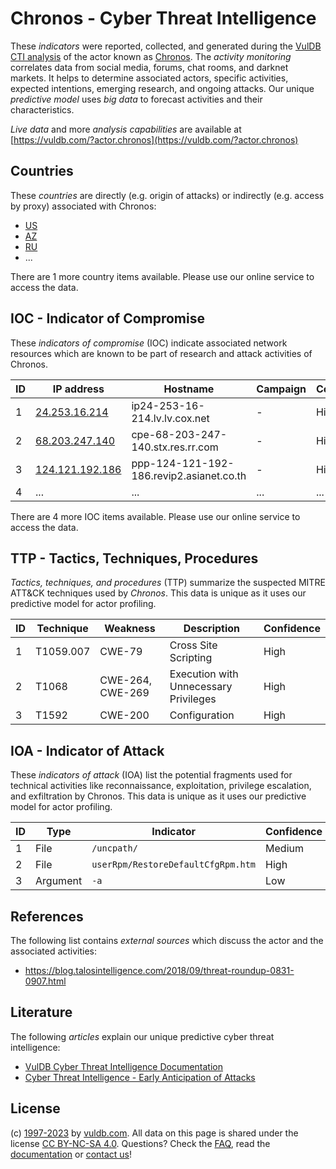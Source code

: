 # Chronos - Cyber Threat Intelligence

These _indicators_ were reported, collected, and generated during the [VulDB CTI analysis](https://vuldb.com/?kb.cti) of the actor known as [Chronos](https://vuldb.com/?actor.chronos). The _activity monitoring_ correlates data from social media, forums, chat rooms, and darknet markets. It helps to determine associated actors, specific activities, expected intentions, emerging research, and ongoing attacks. Our unique _predictive model_ uses _big data_ to forecast activities and their characteristics.

_Live data_ and more _analysis capabilities_ are available at [https://vuldb.com/?actor.chronos](https://vuldb.com/?actor.chronos)

## Countries

These _countries_ are directly (e.g. origin of attacks) or indirectly (e.g. access by proxy) associated with Chronos:

* [US](https://vuldb.com/?country.us)
* [AZ](https://vuldb.com/?country.az)
* [RU](https://vuldb.com/?country.ru)
* ...

There are 1 more country items available. Please use our online service to access the data.

## IOC - Indicator of Compromise

These _indicators of compromise_ (IOC) indicate associated network resources which are known to be part of research and attack activities of Chronos.

ID | IP address | Hostname | Campaign | Confidence
-- | ---------- | -------- | -------- | ----------
1 | [24.253.16.214](https://vuldb.com/?ip.24.253.16.214) | ip24-253-16-214.lv.lv.cox.net | - | High
2 | [68.203.247.140](https://vuldb.com/?ip.68.203.247.140) | cpe-68-203-247-140.stx.res.rr.com | - | High
3 | [124.121.192.186](https://vuldb.com/?ip.124.121.192.186) | ppp-124-121-192-186.revip2.asianet.co.th | - | High
4 | ... | ... | ... | ...

There are 4 more IOC items available. Please use our online service to access the data.

## TTP - Tactics, Techniques, Procedures

_Tactics, techniques, and procedures_ (TTP) summarize the suspected MITRE ATT&CK techniques used by _Chronos_. This data is unique as it uses our predictive model for actor profiling.

ID | Technique | Weakness | Description | Confidence
-- | --------- | -------- | ----------- | ----------
1 | T1059.007 | CWE-79 | Cross Site Scripting | High
2 | T1068 | CWE-264, CWE-269 | Execution with Unnecessary Privileges | High
3 | T1592 | CWE-200 | Configuration | High

## IOA - Indicator of Attack

These _indicators of attack_ (IOA) list the potential fragments used for technical activities like reconnaissance, exploitation, privilege escalation, and exfiltration by Chronos. This data is unique as it uses our predictive model for actor profiling.

ID | Type | Indicator | Confidence
-- | ---- | --------- | ----------
1 | File | `/uncpath/` | Medium
2 | File | `userRpm/RestoreDefaultCfgRpm.htm` | High
3 | Argument | `-a` | Low

## References

The following list contains _external sources_ which discuss the actor and the associated activities:

* https://blog.talosintelligence.com/2018/09/threat-roundup-0831-0907.html

## Literature

The following _articles_ explain our unique predictive cyber threat intelligence:

* [VulDB Cyber Threat Intelligence Documentation](https://vuldb.com/?kb.cti)
* [Cyber Threat Intelligence - Early Anticipation of Attacks](https://www.scip.ch/en/?labs.20201022)

## License

(c) [1997-2023](https://vuldb.com/?kb.changelog) by [vuldb.com](https://vuldb.com/?kb.about). All data on this page is shared under the license [CC BY-NC-SA 4.0](https://creativecommons.org/licenses/by-nc-sa/4.0/). Questions? Check the [FAQ](https://vuldb.com/?kb.faq), read the [documentation](https://vuldb.com/?kb) or [contact us](https://vuldb.com/?contact)!
